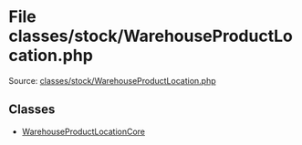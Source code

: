 File classes/stock/WarehouseProductLocation.php
=========
Source: [classes/stock/WarehouseProductLocation.php](https://github.com/PrestaShop/PrestaShop/blob/1.6.1.1/classes/stock/WarehouseProductLocation.php)


Classes
-------

* [WarehouseProductLocationCore](class.WarehouseProductLocationCore.md)

